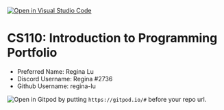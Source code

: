 [![Open in Visual Studio Code](https://classroom.github.com/assets/open-in-vscode-c66648af7eb3fe8bc4f294546bfd86ef473780cde1dea487d3c4ff354943c9ae.svg)](https://classroom.github.com/online_ide?assignment_repo_id=9845485&assignment_repo_type=AssignmentRepo)
# CS110: Introduction to Programming Portfolio

- Preferred Name: Regina Lu 
- Discord Username: Regina #2736
- Github Username: regina-lu

![Open in Gitpod](https://gitpod.io/button/open-in-gitpod.svg) by putting `https://gitpod.io/#` before your repo url.
